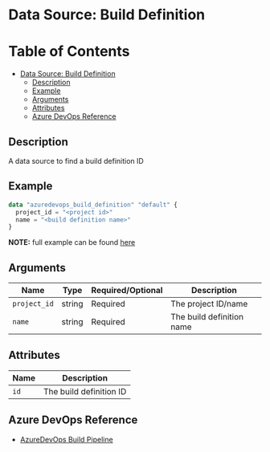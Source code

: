 # Data Source: Build Definition

Table of Contents
=================

   * [Data Source: Build Definition](#data-source-build-definition)
      * [Description](#description)
      * [Example](#example)
      * [Arguments](#arguments)
      * [Attributes](#attributes)
      * [Azure DevOps Reference](#azure-devops-reference)

## Description

A data source to find a build definition ID

## Example

```terraform
data "azuredevops_build_definition" "default" {
  project_id = "<project id>"
  name = "<build definition name>"
}
```

**NOTE:** full example can be found [here](../../examples/d/build_definition/main.tf)

## Arguments

| Name | Type | Required/Optional | Description |
|------|------|-------------------|-------------|
| `project_id` | string | Required | The project ID/name |
| `name` | string | Required | The build definition name |

## Attributes

| Name | Description |
|------|-------------|
| `id` | The build definition ID | 

## Azure DevOps Reference

- [AzureDevOps Build Pipeline](https://docs.microsoft.com/en-us/azure/devops/pipelines/get-started/what-is-azure-pipelines?view=azure-devops)


